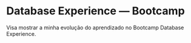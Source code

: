 # Database Experience — Bootcamp
Visa mostrar a minha evolução do aprendizado no Bootcamp Database Experience.
